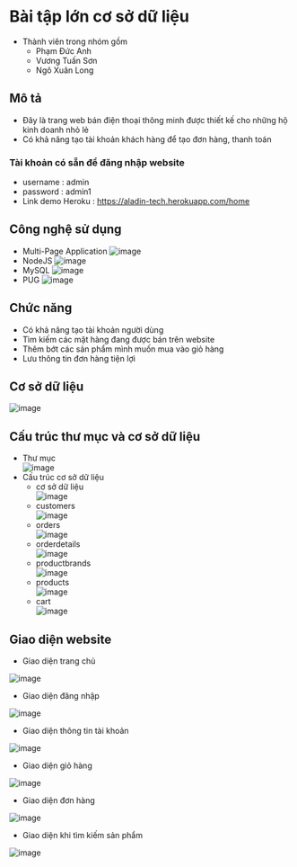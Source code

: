 # Bài tập lớn cơ sở dữ liệu 
- Thành viên trong nhóm gồm 
    + Phạm Đức Anh
    + Vương Tuấn Sơn
    + Ngô Xuân Long

## Mô tả 
- Đây là trang web bán điện thoại thông minh được thiết kế cho những hộ kinh doanh nhỏ lẻ
- Có khả năng tạo tài khoản khách hàng để tạo đơn hàng, thanh toán

### Tài khoản có sẵn để đăng nhập website
- username : admin
- password : admin1
- Link demo Heroku : https://aladin-tech.herokuapp.com/home

## Công nghệ sử dụng 
- Multi-Page Application 
![image](https://user-images.githubusercontent.com/63864624/83350178-8a442400-a364-11ea-91fe-c4c9b2611c04.png)
- NodeJS 
![image](https://user-images.githubusercontent.com/63864624/83350182-962fe600-a364-11ea-8ec7-81ae4a7fee47.png)
- MySQL
![image](https://user-images.githubusercontent.com/63864624/83350185-a34cd500-a364-11ea-8c21-4bec26647027.png)
- PUG
![image](https://user-images.githubusercontent.com/63864624/83350192-af389700-a364-11ea-992e-5ad32f8dc16d.png)

## Chức năng
- Có khả năng tạo tài khoản người dùng 
- Tìm kiếm các mặt hàng đang được bán trên website 
- Thêm bớt các sản phẩm mình muốn mua vào giỏ hàng
- Lưu thông tin đơn hàng tiện lợi

## Cơ sở dữ liệu
![image](https://user-images.githubusercontent.com/63864624/83353065-1ca2f280-a37a-11ea-912c-c3e7c9a3ee1a.png)

## Cấu trúc thư mục và cơ sở dữ liệu
- Thư mục\
![image](https://user-images.githubusercontent.com/63864624/83353117-79061200-a37a-11ea-83ba-b96c3fdf247a.png)
- Cấu trúc cơ sở dữ liệu
    + cơ sở dữ liệu\
        ![image](https://user-images.githubusercontent.com/63864624/83353135-9aff9480-a37a-11ea-965a-bb2122bb5cd4.png)
    + customers\
        ![image](https://user-images.githubusercontent.com/63864624/83353139-a81c8380-a37a-11ea-90c4-830c04f19b4e.png)
    + orders \
    ![image](https://user-images.githubusercontent.com/63864624/83353149-b7033600-a37a-11ea-8ff9-536c118e9acd.png)
    + orderdetails\
    ![image](https://user-images.githubusercontent.com/63864624/83353163-cedaba00-a37a-11ea-9843-6451fd436a07.png)
    + productbrands\
    ![image](https://user-images.githubusercontent.com/63864624/83353168-d9954f00-a37a-11ea-8b05-79bad43f830c.png)
    + products\
    ![image](https://user-images.githubusercontent.com/63864624/83353769-f9c70d00-a37e-11ea-976c-1a05609748e1.png)
    + cart \
    ![image](https://user-images.githubusercontent.com/63864624/83354285-c46fee80-a381-11ea-95bb-984309800210.png)
## Giao diện website
- Giao diện trang chủ

![image](https://user-images.githubusercontent.com/63864624/83266076-8ab9af00-a1ec-11ea-868b-5b8b39f8b539.png)

- Giao diện đăng nhập 

![image](https://user-images.githubusercontent.com/63864624/83266343-e6843800-a1ec-11ea-8419-df4828a9c771.png)

- Giao diện thông tin tài khoản

![image](https://user-images.githubusercontent.com/63864624/83266760-7629e680-a1ed-11ea-80b7-ded4ae1abdfa.png)

- Giao diện giỏ hàng

![image](https://user-images.githubusercontent.com/63864624/83266221-bd63a780-a1ec-11ea-935f-a77b7d85620c.png)

- Giao diện đơn hàng

![image](https://user-images.githubusercontent.com/63864624/83266420-01ef4300-a1ed-11ea-800f-760d3a0dc059.png)

- Giao diện khi tìm kiếm sản phẩm

![image](https://user-images.githubusercontent.com/63864624/83266906-ad989300-a1ed-11ea-8696-623809116a43.png)

